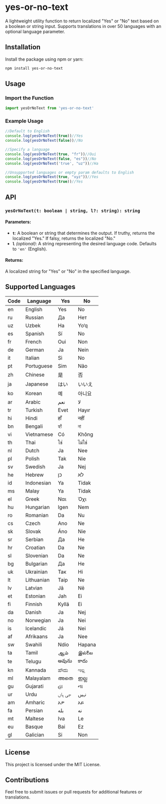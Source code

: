 # yes-or-no-text
A lightweight utility function to return localized "Yes" or "No" text based on a boolean or string input. Supports translations in over 50 languages with an optional language parameter.

## Installation
Install the package using npm or yarn:

```bash
npm install yes-or-no-text
```


## Usage
### Import the Function
```typescript
import yesOrNoText from 'yes-or-no-text'
```

### Example Usage
```typescript
//Default to English
console.log(yesOrNoText(true))//Yes
console.log(yesOrNoText(false))//No

//Specify a language
console.log(yesOrNoText(true, "fr"))//Oui
console.log(yesOrNoText(false, "es"))//No
console.log(yesOrNoText('true', "uz"))//Ha

//Unsupported languages or empty param defaults to English
console.log(yesOrNoText(true, "xyz"))//Yes
console.log(yesOrNoText(true))//Yes
```

## API
### `yesOrNoText(t: boolean | string, l?: string): string`

#### Parameters:
- **`t`**: A boolean or string that determines the output. If truthy, returns the localized "Yes." If falsy, returns the localized "No."
- **`l`** _(optional)_: A string representing the desired language code. Defaults to `'en'` (English).

#### Returns:
A localized string for "Yes" or "No" in the specified language.

## Supported Languages
| Code | Language   | Yes    | No     |
| ---- | ---------- | ------ | ------ |
| en   | English    | Yes    | No     |
| ru   | Russian    | Да     | Нет    |
| uz   | Uzbek      | Ha     | Yo‘q   |
| es   | Spanish    | Sí     | No     |
| fr   | French     | Oui    | Non    |
| de   | German     | Ja     | Nein   |
| it   | Italian    | Sì     | No     |
| pt   | Portuguese | Sim    | Não    |
| zh   | Chinese    | 是     | 否     |
| ja   | Japanese   | はい   | いいえ |
| ko   | Korean     | 예     | 아니요 |
| ar   | Arabic     | نعم    | لا     |
| tr   | Turkish    | Evet   | Hayır  |
| hi   | Hindi      | हाँ    | नहीं   |
| bn   | Bengali    | হ্যাঁ  | না     |
| vi   | Vietnamese | Có     | Không  |
| th   | Thai       | ใช่    | ไม่ใช่ |
| nl   | Dutch      | Ja     | Nee    |
| pl   | Polish     | Tak    | Nie    |
| sv   | Swedish    | Ja     | Nej    |
| he   | Hebrew     | כן     | לא     |
| id   | Indonesian | Ya     | Tidak  |
| ms   | Malay      | Ya     | Tidak  |
| el   | Greek      | Ναι    | Όχι    |
| hu   | Hungarian  | Igen   | Nem    |
| ro   | Romanian   | Da     | Nu     |
| cs   | Czech      | Ano    | Ne     |
| sk   | Slovak     | Áno    | Nie    |
| sr   | Serbian    | Да     | Не     |
| hr   | Croatian   | Da     | Ne     |
| sl   | Slovenian  | Da     | Ne     |
| bg   | Bulgarian  | Да     | Не     |
| uk   | Ukrainian  | Так    | Ні     |
| lt   | Lithuanian | Taip   | Ne     |
| lv   | Latvian    | Jā     | Nē     |
| et   | Estonian   | Jah    | Ei     |
| fi   | Finnish    | Kyllä  | Ei     |
| da   | Danish     | Ja     | Nej    |
| no   | Norwegian  | Ja     | Nei    |
| is   | Icelandic  | Já     | Nei    |
| af   | Afrikaans  | Ja     | Nee    |
| sw   | Swahili    | Ndio   | Hapana |
| ta   | Tamil      | ஆம்    | இல்லை  |
| te   | Telugu     | అవును  | కాదు   |
| kn   | Kannada    | ಹೌದು   | ಇಲ್ಲ   |
| ml   | Malayalam  | അതെ    | ഇല്ല   |
| gu   | Gujarati   | હા     | ના     |
| ur   | Urdu       | جی ہاں | نہیں   |
| am   | Amharic    | አዎ     | አይ     |
| fa   | Persian    | بله    | نه     |
| mt   | Maltese    | Iva    | Le     |
| eu   | Basque     | Bai    | Ez     |
| gl   | Galician   | Si     | Non    |

## License
This project is licensed under the MIT License.

## Contributions
Feel free to submit issues or pull requests for additional features or translations.